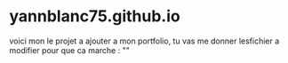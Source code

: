 # yannblanc75.github.io

voici mon le projet a ajouter a mon portfolio, tu vas me donner lesfichier a modifier pour que ca marche : ""